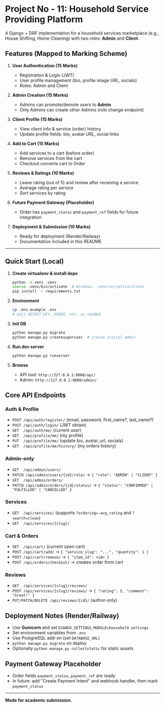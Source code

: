 # Project No - 11: Household Service Providing Platform

A Django + DRF implementation for a household services marketplace (e.g., House Shifting, Home Cleaning) with two roles: **Admin** and **Client**.

## Features (Mapped to Marking Scheme)

1. **User Authentication (15 Marks)**
   - Registration & Login (JWT)
   - User profile management (bio, profile image URL, socials)
   - Roles: Admin and Client

2. **Admin Creation (15 Marks)**
   - Admins can promote/demote users to **Admin**
   - Only Admins can create other Admins (role change endpoint)

3. **Client Profile (15 Marks)**
   - View client info & service (order) history
   - Update profile fields: bio, avatar URL, social links

4. **Add to Cart (15 Marks)**
   - Add services to a cart (before order)
   - Remove services from the cart
   - Checkout converts cart to Order

5. **Reviews & Ratings (10 Marks)**
   - Leave rating (out of 5) and review after receiving a service
   - Average rating per service
   - Sort services by rating

6. **Future Payment Gateway (Placeholder)**
   - Order has `payment_status` and `payment_ref` fields for future integration

7. **Deployment & Submission (10 Marks)**
   - Ready for deployment (Render/Railway)
   - Documentation included in this README

---

## Quick Start (Local)

1. **Create virtualenv & install deps**
   ```bash
   python -m venv .venv
   source .venv/bin/activate  # Windows: .venv\Scripts\activate
   pip install -r requirements.txt
   ```

2. **Environment**
   ```bash
   cp .env.example .env
   # edit SECRET_KEY, DEBUG, etc. as needed
   ```

3. **Init DB**
   ```bash
   python manage.py migrate
   python manage.py createsuperuser  # create initial admin
   ```

4. **Run dev server**
   ```bash
   python manage.py runserver
   ```

5. **Browse**
   - API root: `http://127.0.0.1:8000/api/`
   - Admin: `http://127.0.0.1:8000/admin/`

## Core API Endpoints

### Auth & Profile
- `POST /api/auth/register/` (email, password, first_name?, last_name?)
- `POST /api/auth/login/` (JWT obtain)
- `GET  /api/auth/me/` (current user)
- `GET  /api/profile/me/` (my profile)
- `PUT  /api/profile/me/` (update bio, avatar_url, socials)
- `GET  /api/profile/me/history/` (my orders history)

### Admin-only
- `GET  /api/admin/users/`
- `PATCH /api/admin/users/{id}/role/` → `{ "role": "ADMIN" | "CLIENT" }`
- `GET  /api/admin/orders/`
- `PATCH /api/admin/orders/{id}/status/` → `{ "status": "CONFIRMED" | "FULFILLED" | "CANCELLED" }`

### Services
- `GET  /api/services/` (supports `?ordering=-avg_rating` and `?search=clean`)
- `GET  /api/services/{slug}/`

### Cart & Orders
- `GET  /api/cart/` (current open cart)
- `POST /api/cart/add/` → `{ "service_slug": "...", "quantity": 1 }`
- `POST /api/cart/remove/` → `{ "item_id": <id> }`
- `POST /api/orders/checkout/` → creates order from cart

### Reviews
- `GET  /api/services/{slug}/reviews/`
- `POST /api/services/{slug}/reviews/` → `{ "rating": 5, "comment": "Great!" }`
- `PUT/PATCH/DELETE /api/reviews/{id}/` (author-only)

## Deployment Notes (Render/Railway)

- Use **Gunicorn** and set `DJANGO_SETTINGS_MODULE=household.settings`
- Set environment variables from `.env`
- Use PostgreSQL add-on (set `DATABASE_URL`)
- `python manage.py migrate` on deploy
- Optionally `python manage.py collectstatic` for static assets

## Payment Gateway Placeholder

- Order fields `payment_status`, `payment_ref` are ready
- In future: add "Create Payment Intent" and webhook handler, then mark `payment_status`

---

**Made for academic submission.**
